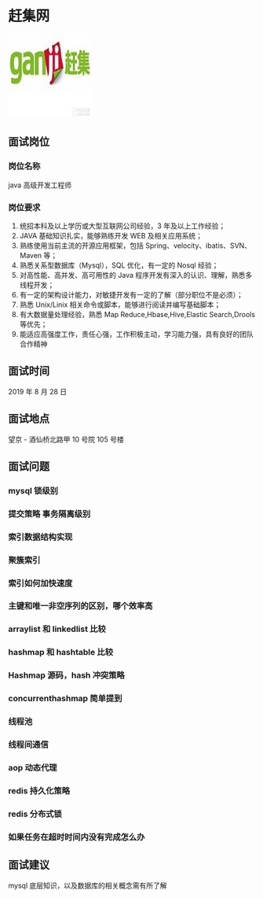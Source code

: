 # 赶集网

![赶集网](../.vuepress/public/ganjiwang.jpg)

## 面试岗位

### 岗位名称

java 高级开发工程师

### 岗位要求

1. 统招本科及以上学历或大型互联网公司经验，3 年及以上工作经验；
2. JAVA 基础知识扎实，能够熟练开发 WEB 及相关应用系统；
3. 熟练使用当前主流的开源应用框架，包括 Spring、velocity、ibatis、SVN、Maven 等；
4. 熟悉关系型数据库（Mysql），SQL 优化，有一定的 Nosql 经验；
5. 对高性能、高并发、高可用性的 Java 程序开发有深入的认识、理解，熟悉多线程开发；
6. 有一定的架构设计能力，对敏捷开发有一定的了解（部分职位不是必须）；
7. 熟悉 Unix/Linix 相关命令或脚本，能够进行阅读并编写基础脚本；
8. 有大数据量处理经验，熟悉 Map Reduce,Hbase,Hive,Elastic Search,Drools 等优先；
9. 能适应高强度工作，责任心强，工作积极主动，学习能力强，具有良好的团队合作精神

## 面试时间

2019 年 8 月 28 日

## 面试地点

望京 - 酒仙桥北路甲 10 号院 105 号楼

## 面试问题

### mysql 锁级别

### 提交策略 事务隔离级别

### 索引数据结构实现

### 聚簇索引

### 索引如何加快速度

### 主键和唯一非空序列的区别，哪个效率高

### arraylist 和 linkedlist 比较

### hashmap 和 hashtable 比较

### Hashmap 源码，hash 冲突策略

### concurrenthashmap 简单提到

### 线程池

### 线程间通信

### aop 动态代理

### redis 持久化策略

### redis 分布式锁

### 如果任务在超时时间内没有完成怎么办


## 面试建议

mysql 底层知识，以及数据库的相关概念需有所了解








<comment-comment/>